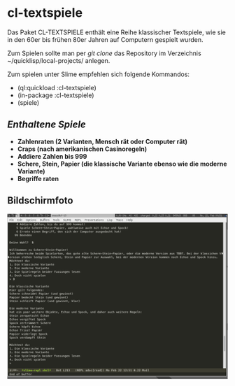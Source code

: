 cl-textspiele
=============

Das Paket CL-TEXTSPIELE enthält eine Reihe klassischer Textspiele, wie
sie in den 60er bis frühen 80er Jahren auf Computern gespielt wurden.

Zum Spielen sollte man per _git clone_ das Repository im Verzeichnis
~/quicklisp/local-projects/ anlegen.

Zum spielen unter Slime empfehlen sich folgende Kommandos:
- (ql:quickload :cl-textspiele)
- (in-package :cl-textspiele)
- (spiele)


*Enthaltene Spiele*
-------------------
* **Zahlenraten (2 Varianten, Mensch rät oder Computer rät)**
* **Craps (nach amerikanischen Casinoregeln)**
* **Addiere Zahlen bis 999**
* **Schere, Stein, Papier (die klassische Variante ebenso wie die
moderne Variante)**
* **Begriffe raten**


Bildschirmfoto
--------------
![Bildschirmfoto](/bildschirmfoto.png)

